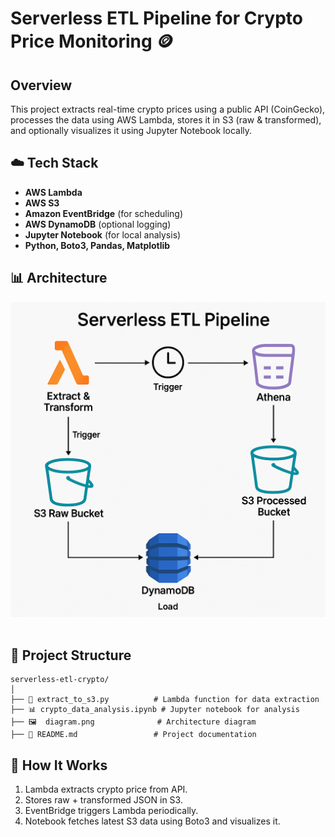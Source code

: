 # Serverless ETL Pipeline for Crypto Price Monitoring 🪙

##  Overview
This project extracts real-time crypto prices using a public API (CoinGecko), processes the data using AWS Lambda, stores it in S3 (raw & transformed), and optionally visualizes it using Jupyter Notebook locally.

## ☁️ Tech Stack
- **AWS Lambda**
- **AWS S3**
- **Amazon EventBridge** (for scheduling)
- **AWS DynamoDB** (optional logging)
- **Jupyter Notebook** (for local analysis)
- **Python, Boto3, Pandas, Matplotlib**

## 📊 Architecture
<p align="center">
  <img src="diagram.png" alt="architecture" width="600"><br><br>

## 📁 Project Structure
```
serverless-etl-crypto/
│
├── 📄 extract_to_s3.py          # Lambda function for data extraction
├── 📊 crypto_data_analysis.ipynb # Jupyter notebook for analysis
├── 🖼️  diagram.png              # Architecture diagram
├── 📖 README.md                 # Project documentation
```

## 🚀 How It Works
1. Lambda extracts crypto price from API.
2. Stores raw + transformed JSON in S3.
3. EventBridge triggers Lambda periodically.
4. Notebook fetches latest S3 data using Boto3 and visualizes it.





